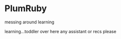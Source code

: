 PlumRuby
========

messing around learning

learning...toddler over here any assistant or recs please
